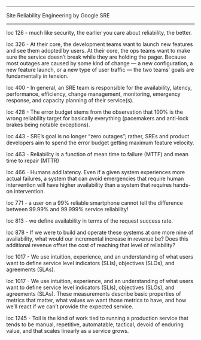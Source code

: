 ______________________________

  Site Reliability Engineering
  by Google SRE
______________________________

 loc 126 - much like security, the earlier you care about reliability, the better.

 loc 326 - At their core, the development teams want to launch new features and see them adopted by users. At their core, the ops teams want to make sure the service doesn’t break while they are holding the pager. Because most outages are caused by some kind of change — a new configuration, a new feature launch, or a new type of user traffic — the two teams’ goals are fundamentally in tension.

 loc 400 - In general, an SRE team is responsible for the availability, latency, performance, efficiency, change management, monitoring, emergency response, and capacity planning of their service(s).

 loc 428 - The error budget stems from the observation that 100% is the wrong reliability target for basically everything (pacemakers and anti-lock brakes being notable exceptions).

 loc 443 - SRE’s goal is no longer “zero outages”; rather, SREs and product developers aim to spend the error budget getting maximum feature velocity.

 loc 463 - Reliability is a function of mean time to failure (MTTF) and mean time to repair (MTTR)

 loc 466 - Humans add latency. Even if a given system experiences more actual failures, a system that can avoid emergencies that require human intervention will have higher availability than a system that requires hands-on intervention.

 loc 771 - a user on a 99% reliable smartphone cannot tell the difference between 99.99% and 99.999% service reliability!

 loc 813 - we define availability in terms of the request success rate.

 loc 878 - If we were to build and operate these systems at one more nine of availability, what would our incremental increase in revenue be? Does this additional revenue offset the cost of reaching that level of reliability?

 loc 1017 - We use intuition, experience, and an understanding of what users want to define service level indicators (SLIs), objectives (SLOs), and agreements (SLAs).

 loc 1017 - We use intuition, experience, and an understanding of what users want to define service level indicators (SLIs), objectives (SLOs), and agreements (SLAs). These measurements describe basic properties of metrics that matter, what values we want those metrics to have, and how we’ll react if we can’t provide the expected service.

 loc 1245 - Toil is the kind of work tied to running a production service that tends to be manual, repetitive, automatable, tactical, devoid of enduring value, and that scales linearly as a service grows.

